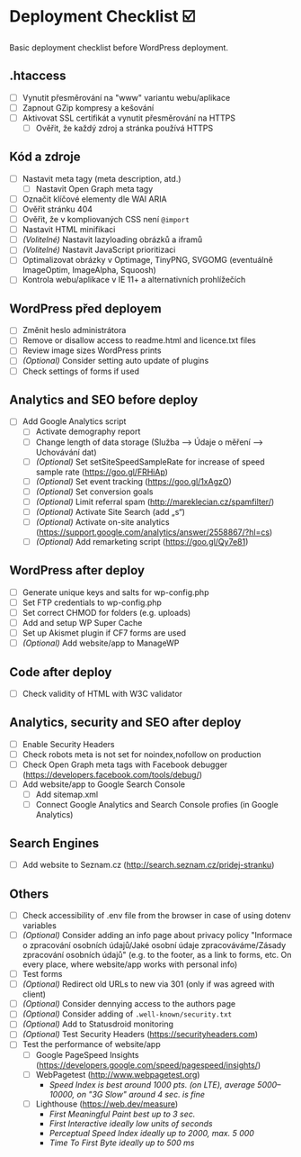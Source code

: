 # Deployment Checklist ☑️

Basic deployment checklist before WordPress deployment.

## .htaccess
- [ ] Vynutit přesměrování na "www" variantu webu/aplikace
- [ ] Zapnout GZip kompresy a kešování
- [ ] Aktivovat SSL certifikát a vynutit přesměrování na HTTPS
	- [ ] Ověřit, že každý zdroj a stránka používá HTTPS

## Kód a zdroje
- [ ] Nastavit meta tagy (meta description, atd.)
	- [ ] Nastavit Open Graph meta tagy
- [ ] Označit klíčové elementy dle WAI ARIA
- [ ] Ověřit stránku 404
- [ ] Ověřit, že v kompliovaných CSS není `@import`
- [ ] Nastavit HTML minifikaci
- [ ] _(Volitelné)_ Nastavit lazyloading obrázků a iframů
- [ ] _(Volitelné)_ Nastavit JavaScript prioritizaci
- [ ] Optimalizovat obrázky v Optimage, TinyPNG, SVGOMG (eventuálně ImageOptim, ImageAlpha, Squoosh)
- [ ] Kontrola webu/aplikace v IE 11+ a alternativních prohlížečích

## WordPress před deployem
- [ ] Změnit heslo administrátora
- [ ] Remove or disallow access to readme.html and licence.txt files
- [ ] Review image sizes WordPress prints
- [ ] _(Optional)_ Consider setting auto update of plugins
- [ ] Check settings of forms if used

## Analytics and SEO before deploy
- [ ] Add Google Analytics script
	- [ ] Activate demography report
	- [ ] Change length of data storage (Služba –> Údaje o měření –> Uchovávání dat)
	- [ ] _(Optional)_ Set setSiteSpeedSampleRate for increase of speed sample rate (https://goo.gl/FRHiAp) 
	- [ ] _(Optional)_ Set event tracking (https://goo.gl/1xAgzO) 
	- [ ] _(Optional)_ Set conversion goals
	- [ ] _(Optional)_ Limit referral spam (http://mareklecian.cz/spamfilter/)
	- [ ] _(Optional)_ Activate Site Search (add „s“)
	- [ ] _(Optional)_ Activate on-site analytics (https://support.google.com/analytics/answer/2558867/?hl=cs)
	- [ ] _(Optional)_ Add remarketing script (https://goo.gl/Qy7e81)

## WordPress after deploy
- [ ] Generate unique keys and salts for wp-config.php
- [ ] Set FTP credentials to wp-config.php
- [ ] Set correct CHMOD for folders (e.g. uploads)
- [ ] Add and setup WP Super Cache
- [ ] Set up Akismet plugin if CF7 forms are used
- [ ] _(Optional)_ Add website/app to ManageWP

## Code after deploy
- [ ] Check validity of HTML with W3C validator

## Analytics, security and SEO after deploy
- [ ] Enable Security Headers
- [ ] Check robots meta is not set for noindex,nofollow on production
- [ ] Check Open Graph meta tags with Facebook debugger (https://developers.facebook.com/tools/debug/)
- [ ] Add website/app to Google Search Console
	- [ ] Add sitemap.xml
	- [ ] Connect Google Analytics and Search Console profies (in Google Analytics)

## Search Engines
- [ ] Add website to Seznam.cz (http://search.seznam.cz/pridej-stranku)

## Others
- [ ] Check accessibility of .env file from the browser in case of using dotenv variables
- [ ] _(Optional)_ Consider adding an info page about privacy policy "Informace o zpracování osobních údajů/Jaké osobní údaje zpracováváme/Zásady zpracování osobních údajů" (e.g. to the footer, as a link to forms, etc. On every place, where website/app works with personal info)
- [ ] Test forms
- [ ] _(Optional)_ Redirect old URLs to new via 301 (only if was agreed with client)
- [ ] _(Optional)_ Consider dennying access to the authors page
- [ ] _(Optional)_ Consider adding of `.well-known/security.txt`
- [ ] _(Optional)_ Add to Statusdroid monitoring
- [ ] _(Optional)_ Test Security Headers (https://securityheaders.com)
- [ ] Test the performance of website/app
	- [ ] Google PageSpeed Insights (https://developers.google.com/speed/pagespeed/insights/)
	- [ ] WebPagetest (http://www.webpagetest.org)
		- _Speed Index is best around 1000 pts. (on LTE), average 5000–10000, on "3G Slow" around 4 sec. is fine_
	- [ ] Lighthouse (https://web.dev/measure)
		- _First Meaningful Paint best up to 3 sec._
		- _First Interactive ideally low units of seconds_
		- _Perceptual Speed Index ideally up to 2000, max. 5 000_
		- _Time To First Byte ideally up to 500 ms_
